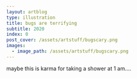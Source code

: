 ```yaml
---
layout: artblog
type: illustration
title: bugs are terrifying
subtitle: 2020
index: 0
post_cover: /assets/artstuff/bugscary.png
images: 
  - image_path: /assets/artstuff/bugscary.png
---
```


maybe this is karma for taking a shower at 1 am....


